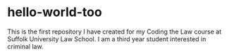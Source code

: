 # hello-world-too
This is the first repository I have created for my Coding the Law course at Suffolk University Law School. I am a third year student interested in criminal law.
